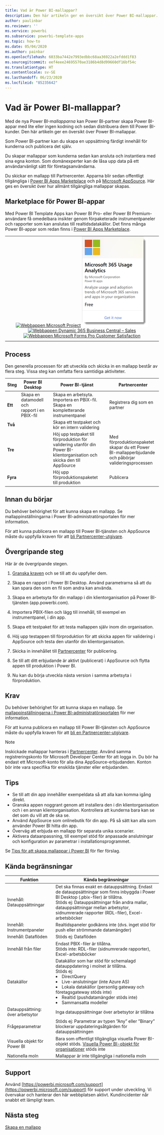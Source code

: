 ```yaml
---
title: Vad är Power BI-mallappar?
description: Den här artikeln ger en översikt över Power BI-mallappar. Lär dig hur du skapar Power BI-appar med lite eller ingen kodning och distribuerar dem till Power BI-kunder.
author: paulinbar
ms.reviewer: ''
ms.service: powerbi
ms.subservice: powerbi-template-apps
ms.topic: how-to
ms.date: 05/04/2020
ms.author: painbar
ms.openlocfilehash: 6033ba7442e7993edbbc68aa36922a2efddd1f83
ms.sourcegitcommit: eef4eee24695570ae3186b4d8d99660df16bf54c
ms.translationtype: HT
ms.contentlocale: sv-SE
ms.lasthandoff: 06/23/2020
ms.locfileid: "85235642"
---
```

# <a name="what-are-power-bi-template-apps"></a>Vad är Power BI-mallappar?

Med de nya Power BI-*mallapparna* kan Power BI-partner skapa Power BI-appar med lite eller ingen kodning och sedan distribuera dem till Power BI-kunder.  Den här artikeln ger en översikt över Power BI-mallappar.

Som Power BI-partner kan du skapa en uppsättning färdigt innehåll för kunderna och publicera det själv.  

Du skapar mallappar som kunderna sedan kan ansluta och instantiera med sina egna konton. Som domänexperter kan de låsa upp data på ett användarvänligt sätt för företagsanvändarna.  

Du skickar en mallapp till Partnercenter. Apparna blir sedan offentligt tillgängliga i [Power BI Apps Marketplace](https://app.powerbi.com/getdata/services) och på [Microsoft AppSource](https://appsource.microsoft.com/?product=power-bi). Här ges en översikt över hur allmänt tillgängliga mallappar skapas.

## <a name="power-bi-apps-marketplace"></a>Marketplace för Power BI-appar

Med Power BI Template Apps kan Power BI Pro- eller Power BI Premium-användare få omedelbara insikter genom förpaketerade instrumentpaneler och rapporter som kan anslutas till realtidsdatakällor. Det finns många Power BI-appar som redan finns i [Power BI Apps Marketplace](https://app.powerbi.com/getdata/services).

|  |
|     :---:      |
| [![Webbappen Microsoft Project](./media/service-template-apps-overview/project-web.png)](https://app.powerbi.com/groups/me/getapps/services/pbi_msprojectonline.pbi-microsoftprojectwebapp) [![Webbappen Microsoft 365 Usage Analytics](./media/service-template-apps-overview/microsoft365-usage-analytics.png)](https://app.powerbi.com/groups/me/getapps/services/cia_microsoft365.microsoft-365-usage-analytics) [![Webbappen Dynamic 365 Business Central – Sales](./media/service-template-apps-overview/dynamics-sales.png)](https://app.powerbi.com/groups/me/getapps/services/microsoftdynsmb.businesscentral_sales) [![Webbappen Microsoft Forms Pro Customer Satisfaction](./media/service-template-apps-overview/forms-pro.png)](https://app.powerbi.com/groups/me/getapps/services/msfp.formsprocustomersatisfaction) |
|  |

## <a name="process"></a>Process
Den generella processen för att utveckla och skicka in en mallapp består av flera steg. Vissa steg kan omfatta flera samtidiga aktiviteter.


| Steg | Power BI Desktop |  |Power BI-tjänst  |  |Partnercenter  |
|---|--------|--|---------|---------|---------|
| **Ett** | Skapa en datamodell och rapport i en PBIX-fil |  | Skapa en arbetsyta. Importera en PBIX-fil. Skapa en kompletterande instrumentpanel  |  | Registrera dig som en partner |
| **Två** |  |  | Skapa ett testpaket och kör en intern validering        |  | |
| **Tre** | |  | Höj upp testpaket till förproduktion för validering utanför din Power BI-klientorganisation och skicka den till AppSource  |  | Med förproduktionspaketet skapar du ett Power BI-mallapperbjudande och påbörjar valideringsprocessen |
| **Fyra** | |  | Höj upp förproduktionspaketet till produktion |  | Publicera |

## <a name="before-you-begin"></a>Innan du börjar

Du behöver behörighet för att kunna skapa en mallapp. Se mallappinställningarna i Power BI-administratörsportalen för mer information. 

För att kunna publicera en mallapp till Power BI-tjänsten och AppSource måste du uppfylla kraven för att [bli Partnercenter-utgivare](https://docs.microsoft.com/azure/marketplace/become-publisher).
 
## <a name="high-level-steps"></a>Övergripande steg

Här är de övergripande stegen. 

1. [Granska kraven](#requirements) och se till att du uppfyller dem. 

2. Skapa en rapport i Power BI Desktop. Använd parametrarna så att du kan spara den som en fil som andra kan använda. 

3. Skapa en arbetsyta för din mallapp i din klientorganisation på Power BI-tjänsten (app.powerbi.com). 

4. Importera PBIX-filen och lägg till innehåll, till exempel en instrumentpanel, i din app. 

5. Skapa ett testpaket för att testa mallappen själv inom din organisation. 

6. Höj upp testappen till förproduktion för att skicka appen för validering i AppSource och testa den utanför din klientorganisation. 

7. Skicka in innehållet till [Partnercenter](https://docs.microsoft.com/azure/marketplace/partner-center-portal/create-power-bi-app-offer) för publicering. 

8. Se till att ditt erbjudande är aktivt (publicerat) i AppSource och flytta appen till produktion i Power BI.

9. Nu kan du börja utveckla nästa version i samma arbetsyta i förproduktion. 

## <a name="requirements"></a>Krav

Du behöver behörighet för att kunna skapa en mallapp. Se [mallappinställningarna i Power BI-administratörsportalen](../admin/service-admin-portal.md#template-apps-settings) för mer information.

För att kunna publicera en mallapp till Power BI-tjänsten och AppSource måste du uppfylla kraven för att [bli en Partnercenter-utgivare](https://docs.microsoft.com/azure/marketplace/become-publisher).
 > [!NOTE] 
 > Inskickade mallappar hanteras i [Partnercenter](https://docs.microsoft.com/azure/marketplace/partner-center-portal/create-power-bi-app-offer). Använd samma registreringskonto för Microsoft Developer Center för att logga in. Du bör ha endast ett Microsoft-konto för alla dina AppSource-erbjudanden. Konton bör inte vara specifika för enskilda tjänster eller erbjudanden.

## <a name="tips"></a>Tips 

- Se till att din app innehåller exempeldata så att alla kan komma igång direkt. 
- Granska appen noggrant genom att installera den i din klientorganisation och i en annan klientorganisation. Kontrollera att kunderna bara kan se det som du vill att de ska se. 
- Använd AppSource som onlinebutik för din app. På så sätt kan alla som använder Power BI hitta din app. 
- Överväg att erbjuda en mallapp för separata unika scenarier. 
- Aktivera dataanpassning, till exempel stöd för anpassade anslutningar och konfiguration av parametrar i installationsprogrammet.

Se [Tips för att skapa mallappar i Power BI](service-template-apps-tips.md) för fler förslag.

## <a name="known-limitations"></a>Kända begränsningar

| Funktion | Kända begränsningar |
|---------|---------|
|Innehåll:  Datauppsättningar   | Det ska finnas exakt en datauppsättning. Endast de datauppsättningar som finns inbyggda i Power BI Desktop (.pbix-filer) är tillåtna. <br>Stöds ej: Datauppsättningar från andra mallar, datauppsättningar mellan arbetsytor, sidnumrerade rapporter (RDL-filer), Excel-arbetsböcker |
|Innehåll: Instrumentpaneler | Realtidspaneler godkänns inte (dvs. inget stöd för push eller strömmande datamängder) |
|Innehåll: Dataflöden | Stöds ej: Dataflöden |
|Innehåll från filer | Endast PBIX-filer är tillåtna. <br>Stöds inte: RDL-filer (sidnumrerade rapporter), Excel-arbetsböcker   |
| Datakällor | Datakällor som har stöd för schemalagd datauppdatering i molnet är tillåtna. <br>Stöds ej: <li> DirectQuery</li><li>Live-anslutningar (inte Azure AS)</li> <li>Lokala datakällor (personlig gateway och företagsgateway stöds inte)</li> <li>Realtid (pushdatamängder stöds inte)</li> <li>Sammansatta modeller</li></ul> |
| Datauppsättning: över arbetsytor | Inga datauppsättningar över arbetsytor är tillåtna  |
| Frågeparametrar | Stöds ej: Parametrar av typen ”Any” eller ”Binary” blockerar uppdateringsåtgärden för datauppsättningen |
| Visuella objekt för Power BI | Bara som offentligt tillgängliga visuella Power BI-objekt stöds. [Visuella Power BI-objekt för organisationer](../developer/visuals/power-bi-custom-visuals-organization.md) stöds inte |
| Nationella moln | Mallappar är inte tillgängliga i nationella moln |

## <a name="support"></a>Support
Använd [https://powerbi.microsoft.com/support](https://powerbi.microsoft.com/support) för support under utveckling. Vi övervakar och hanterar den här webbplatsen aktivt. Kundincidenter når snabbt ett lämpligt team.

## <a name="next-steps"></a>Nästa steg

[Skapa en mallapp](service-template-apps-create.md)

